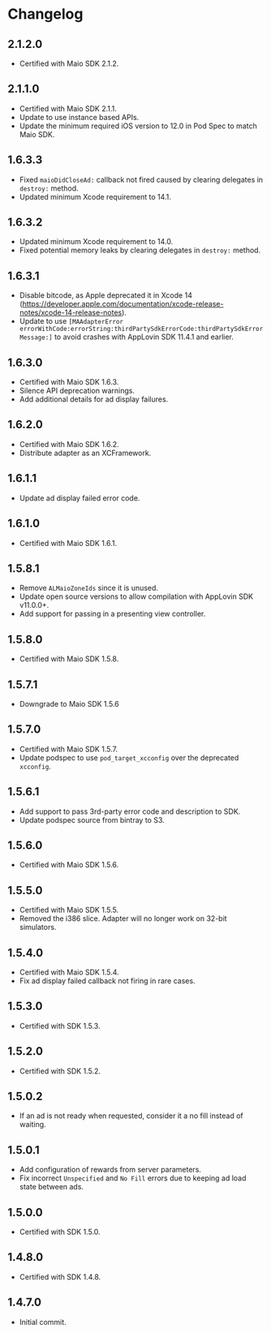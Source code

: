 # Changelog

## 2.1.2.0
* Certified with Maio SDK 2.1.2.

## 2.1.1.0
* Certified with Maio SDK 2.1.1.
* Update to use instance based APIs.
* Update the minimum required iOS version to 12.0 in Pod Spec to match Maio SDK.

## 1.6.3.3
* Fixed `maioDidCloseAd:` callback not fired caused by clearing delegates in `destroy:` method. 
* Updated minimum Xcode requirement to 14.1.

## 1.6.3.2
* Updated minimum Xcode requirement to 14.0.
* Fixed potential memory leaks by clearing delegates in `destroy:` method.   

## 1.6.3.1
* Disable bitcode, as Apple deprecated it in Xcode 14 (https://developer.apple.com/documentation/xcode-release-notes/xcode-14-release-notes).
* Update to use `[MAAdapterError errorWithCode:errorString:thirdPartySdkErrorCode:thirdPartySdkErrorMessage:]` to avoid crashes with AppLovin SDK 11.4.1 and earlier.

## 1.6.3.0
* Certified with Maio SDK 1.6.3.
* Silence API deprecation warnings.
* Add additional details for ad display failures. 

## 1.6.2.0
* Certified with Maio SDK 1.6.2.
* Distribute adapter as an XCFramework.

## 1.6.1.1
* Update ad display failed error code.

## 1.6.1.0
* Certified with Maio SDK 1.6.1.

## 1.5.8.1
* Remove `ALMaioZoneIds` since it is unused.
* Update open source versions to allow compilation with AppLovin SDK v11.0.0+.
* Add support for passing in a presenting view controller.

## 1.5.8.0
* Certified with Maio SDK 1.5.8.

## 1.5.7.1
* Downgrade to Maio SDK 1.5.6

## 1.5.7.0
* Certified with Maio SDK 1.5.7.
* Update podspec to use `pod_target_xcconfig` over the deprecated `xcconfig`.

## 1.5.6.1
* Add support to pass 3rd-party error code and description to SDK.
* Update podspec source from bintray to S3.

## 1.5.6.0
* Certified with Maio SDK 1.5.6.

## 1.5.5.0
* Certified with Maio SDK 1.5.5.
* Removed the i386 slice. Adapter will no longer work on 32-bit simulators.

## 1.5.4.0
* Certified with Maio SDK 1.5.4.
* Fix ad display failed callback not firing in rare cases.

## 1.5.3.0
* Certified with SDK 1.5.3.

## 1.5.2.0
* Certified with SDK 1.5.2.

## 1.5.0.2
* If an ad is not ready when requested, consider it a no fill instead of waiting.

## 1.5.0.1
* Add configuration of rewards from server parameters.
* Fix incorrect `Unspecified` and `No Fill` errors due to keeping ad load state between ads.

## 1.5.0.0
* Certified with SDK 1.5.0.

## 1.4.8.0
* Certified with SDK 1.4.8.

## 1.4.7.0
* Initial commit.
